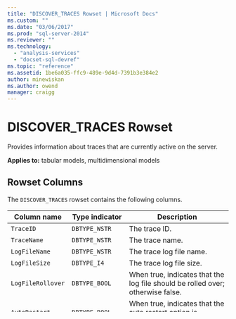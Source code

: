 ```yaml
---
title: "DISCOVER_TRACES Rowset | Microsoft Docs"
ms.custom: ""
ms.date: "03/06/2017"
ms.prod: "sql-server-2014"
ms.reviewer: ""
ms.technology: 
  - "analysis-services"
  - "docset-sql-devref"
ms.topic: "reference"
ms.assetid: 1be6a035-ffc9-489e-9d4d-7391b3e384e2
author: minewiskan
ms.author: owend
manager: craigg
---
```

# DISCOVER_TRACES Rowset
  Provides information about traces that are currently active on the server.  
  
 **Applies to:** tabular models, multidimensional models  
  
## Rowset Columns  
 The `DISCOVER_TRACES` rowset contains the following columns.  
  
|Column name|Type indicator|Description|  
|-----------------|--------------------|-----------------|  
|`TraceID`|`DBTYPE_WSTR`|The trace ID.|  
|`TraceName`|`DBTYPE_WSTR`|The trace name.|  
|`LogFileName`|`DBTYPE_WSTR`|The trace log file name.|  
|`LogFileSize`|`DBTYPE_I4`|The trace log file size.|  
|`LogFileRollover`|`DBTYPE_BOOL`|When true, indicates that the log file should be rolled over; otherwise false.|  
|`AutoRestart`|`DBTYPE_BOOL`|When true, indicates that the auto restart option is enabled; otherwise false.|  
|`CreationTime`|`DBTYPE_TIME`|The date and time that the trace was created.|  
|`StopTime`|`DBTYPE_TIME`|The stop time of a trace.|  
|`Type`|`PF_DBTYPE_WSTR`|The type of trace.|  
  
 This schema rowset is not sorted.  
  
## Restriction Columns  
 The `DISCOVER_TRACES` rowset can be restricted on the columns listed in the following table.  
  
|Column name|Type indicator|Restriction State|  
|-----------------|--------------------|-----------------------|  
|**TraceId**|`DBTYPE_I4`|Optional.|  
|`Type`|WSTR|Optional.|  
  
## Using ADOMD.NET to return the rowset  
 When using ADOMD.NET and the schema rowset to retrieve metadata, you can use either the GUID or string to reference a schema rowset object in the GetSchemaDataSet method. For more information, see [Working with Schema Rowsets in ADOMD.NET](../../../relational-databases/native-client-ole-db-rowsets/rowsets.md).  
  
 The following table provides the GUID and string values that identify this rowset.  
  
|Argument|Value|  
|--------------|-----------|  
|GUID|a07ccd1a-8148-11d0-87bb-00c04fc33942|  
|String|DISCOVER_TRACES|  
  
## See Also  
 [XML for Analysis Schema Rowsets](xml-for-analysis-schema-rowsets.md)  
  
  

